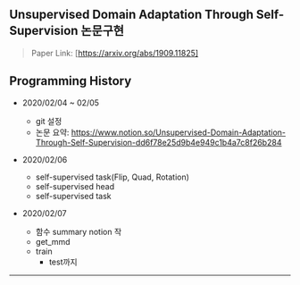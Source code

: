 ## Unsupervised Domain Adaptation Through Self-Supervision 논문구현

    
> Paper Link: [https://arxiv.org/abs/1909.11825]

## Programming History
* 2020/02/04 ~ 02/05
    * git 설정
    * 논문 요약: https://www.notion.so/Unsupervised-Domain-Adaptation-Through-Self-Supervision-dd6f78e25d9b4e949c1b4a7c8f26b284

* 2020/02/06
    * self-supervised task(Flip, Quad, Rotation) 
    * self-supervised head
    * self-supervised task
    
* 2020/02/07
    * 함수 summary notion 작
    * get_mmd
    * train
        * test까지
    
<hr/>


<br>
